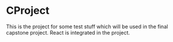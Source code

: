 # CProject
This is the project for some test stuff which will be used in the final capstone project. 
React is integrated in the project.

